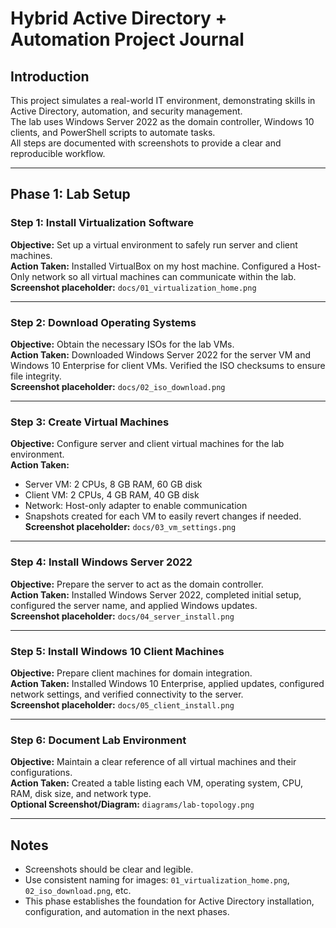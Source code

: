 # Hybrid Active Directory + Automation Project Journal

## Introduction
This project simulates a real-world IT environment, demonstrating skills in Active Directory, automation, and security management.  
The lab uses Windows Server 2022 as the domain controller, Windows 10 clients, and PowerShell scripts to automate tasks.  
All steps are documented with screenshots to provide a clear and reproducible workflow.

---

## Phase 1: Lab Setup

### Step 1: Install Virtualization Software
**Objective:** Set up a virtual environment to safely run server and client machines.  
**Action Taken:** Installed VirtualBox on my host machine. Configured a Host-Only network so all virtual machines can communicate within the lab.  
**Screenshot placeholder:** `docs/01_virtualization_home.png`

---

### Step 2: Download Operating Systems
**Objective:** Obtain the necessary ISOs for the lab VMs.  
**Action Taken:** Downloaded Windows Server 2022 for the server VM and Windows 10 Enterprise for client VMs. Verified the ISO checksums to ensure file integrity.  
**Screenshot placeholder:** `docs/02_iso_download.png`

---

### Step 3: Create Virtual Machines
**Objective:** Configure server and client virtual machines for the lab environment.  
**Action Taken:**  
- Server VM: 2 CPUs, 8 GB RAM, 60 GB disk  
- Client VM: 2 CPUs, 4 GB RAM, 40 GB disk  
- Network: Host-only adapter to enable communication  
- Snapshots created for each VM to easily revert changes if needed.  
**Screenshot placeholder:** `docs/03_vm_settings.png`

---

### Step 4: Install Windows Server 2022
**Objective:** Prepare the server to act as the domain controller.  
**Action Taken:** Installed Windows Server 2022, completed initial setup, configured the server name, and applied Windows updates.  
**Screenshot placeholder:** `docs/04_server_install.png`

---

### Step 5: Install Windows 10 Client Machines
**Objective:** Prepare client machines for domain integration.  
**Action Taken:** Installed Windows 10 Enterprise, applied updates, configured network settings, and verified connectivity to the server.  
**Screenshot placeholder:** `docs/05_client_install.png`

---

### Step 6: Document Lab Environment
**Objective:** Maintain a clear reference of all virtual machines and their configurations.  
**Action Taken:** Created a table listing each VM, operating system, CPU, RAM, disk size, and network type.  
**Optional Screenshot/Diagram:** `diagrams/lab-topology.png`

---

## Notes
- Screenshots should be clear and legible.  
- Use consistent naming for images: `01_virtualization_home.png`, `02_iso_download.png`, etc.  
- This phase establishes the foundation for Active Directory installation, configuration, and automation in the next phases.

